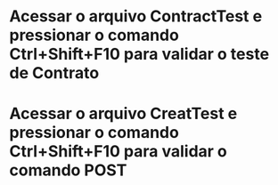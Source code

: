 # Acessar o arquivo ContractTest e pressionar o comando Ctrl+Shift+F10 para validar o teste de Contrato
# Acessar o arquivo CreatTest e pressionar o comando Ctrl+Shift+F10 para validar o comando POST 
